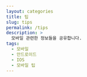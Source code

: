 ```yaml
---
layout: categories
title: 팁
slug: tips
permalink: /tips
description: >
  모바일 관련한 정보들을 공유합니다.
tags:
  - 모바일
  - 안드로이드
  - IOS
  - 모바일 팁
---
```

